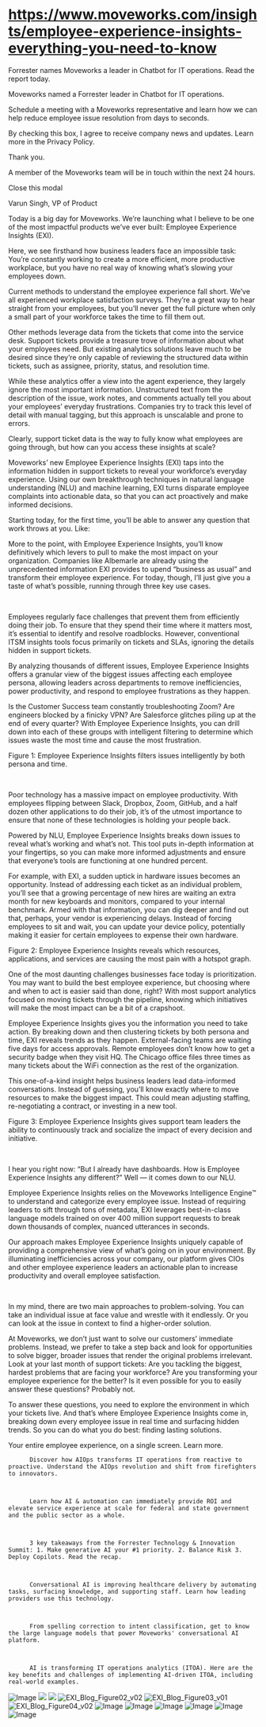 # https://www.moveworks.com/insights/employee-experience-insights-everything-you-need-to-know

Forrester names Moveworks a leader in Chatbot for IT operations. Read the report today.

Moveworks named a Forrester leader in Chatbot for IT operations. 

Schedule a meeting with a Moveworks representative and learn how we can help reduce employee issue resolution from days to seconds.

By checking this box, I agree to receive company news and updates. Learn more in the Privacy Policy.

Thank you.

A member of the Moveworks team will be in touch within the next 24 hours.



  Close this modal
  



Varun Singh, VP of Product


Today is a big day for Moveworks. We’re launching what I believe to be one of the most impactful products we’ve ever built: Employee Experience Insights (EXI).

Here, we see firsthand how business leaders face an impossible task: You’re constantly working to create a more efficient, more productive workplace, but you have no real way of knowing what’s slowing your employees down.

Current methods to understand the employee experience fall short. We’ve all experienced workplace satisfaction surveys. They’re a great way to hear straight from your employees, but you’ll never get the full picture when only a small part of your workforce takes the time to fill them out.

Other methods leverage data from the tickets that come into the service desk. Support tickets provide a treasure trove of information about what your employees need. But existing analytics solutions leave much to be desired since they’re only capable of reviewing the structured data within tickets, such as assignee, priority, status, and resolution time. 

While these analytics offer a view into the agent experience, they largely ignore the most important information. Unstructured text from the description of the issue, work notes, and comments actually tell you about your employees’ everyday frustrations. Companies try to track this level of detail with manual tagging, but this approach is unscalable and prone to errors.

Clearly, support ticket data is the way to fully know what employees are going through, but how can you access these insights at scale? 

Moveworks’ new Employee Experience Insights (EXI) taps into the information hidden in support tickets to reveal your workforce’s everyday experience. Using our own breakthrough techniques in natural language understanding (NLU) and machine learning, EXI turns disparate employee complaints into actionable data, so that you can act proactively and make informed decisions.

Starting today, for the first time, you’ll be able to answer any question that work throws at you. Like: 

More to the point, with Employee Experience Insights, you’ll know definitively which levers to pull to make the most impact on your organization. Companies like Albemarle are already using the unprecedented information EXI provides to upend “business as usual” and transform their employee experience. For today, though, I’ll just give you a taste of what’s possible, running through three key use cases.

 

Employees regularly face challenges that prevent them from efficiently doing their job. To ensure that they spend their time where it matters most, it’s essential to identify and resolve roadblocks. However, conventional ITSM insights tools focus primarily on tickets and SLAs, ignoring the details hidden in support tickets.

By analyzing thousands of different issues, Employee Experience Insights offers a granular view of the biggest issues affecting each employee persona, allowing leaders across departments to remove inefficiencies, power productivity, and respond to employee frustrations as they happen. 

Is the Customer Success team constantly troubleshooting Zoom? Are engineers blocked by a finicky VPN? Are Salesforce glitches piling up at the end of every quarter? With Employee Experience Insights, you can drill down into each of these groups with intelligent filtering to determine which issues waste the most time and cause the most frustration.

Figure 1: Employee Experience Insights filters issues intelligently by both persona and time. 

 

Poor technology has a massive impact on employee productivity. With employees flipping between Slack, Dropbox, Zoom, GitHub, and a half dozen other applications to do their job, it’s of the utmost importance to ensure that none of these technologies is holding your people back. 

Powered by NLU, Employee Experience Insights breaks down issues to reveal what’s working and what’s not. This tool puts in-depth information at your fingertips, so you can make more informed adjustments and ensure that everyone’s tools are functioning at one hundred percent.

For example, with EXI, a sudden uptick in hardware issues becomes an opportunity. Instead of addressing each ticket as an individual problem, you’ll see that a growing percentage of new hires are waiting an extra month for new keyboards and monitors, compared to your internal benchmark. Armed with that information, you can dig deeper and find out that, perhaps, your vendor is experiencing delays. Instead of forcing employees to sit and wait, you can update your device policy, potentially making it easier for certain employees to expense their own hardware.

Figure 2: Employee Experience Insights reveals which resources, applications, and services are causing the most pain with a hotspot graph.

One of the most daunting challenges businesses face today is prioritization. You may want to build the best employee experience, but choosing where and when to act is easier said than done, right? With most support analytics focused on moving tickets through the pipeline, knowing which initiatives will make the most impact can be a bit of a crapshoot. 

Employee Experience Insights gives you the information you need to take action. By breaking down and then clustering tickets by both persona and time, EXI reveals trends as they happen. External-facing teams are waiting five days for access approvals. Remote employees don’t know how to get a security badge when they visit HQ. The Chicago office files three times as many tickets about the WiFi connection as the rest of the organization. 

This one-of-a-kind insight helps business leaders lead data-informed conversations. Instead of guessing, you’ll know exactly where to move resources to make the biggest impact. This could mean adjusting staffing, re-negotiating a contract, or investing in a new tool.

Figure 3: Employee Experience Insights gives support team leaders the ability to continuously track and socialize the impact of every decision and initiative.

 

I hear you right now: “But I already have dashboards. How is Employee Experience Insights any different?” Well — it comes down to our NLU. 

Employee Experience Insights relies on the Moveworks Intelligence Engine™ to understand and categorize every employee issue. Instead of requiring leaders to sift through tons of metadata, EXI leverages best-in-class language models trained on over 400 million support requests to break down thousands of complex, nuanced utterances in seconds. 

Our approach makes Employee Experience Insights uniquely capable of providing a comprehensive view of what’s going on in your environment. By illuminating inefficiencies across your company, our platform gives CIOs and other employee experience leaders an actionable plan to increase productivity and overall employee satisfaction.

 

In my mind, there are two main approaches to problem-solving. You can take an individual issue at face value and wrestle with it endlessly. Or you can look at the issue in context to find a higher-order solution.

At Moveworks, we don’t just want to solve our customers’ immediate problems. Instead, we prefer to take a step back and look for opportunities to solve bigger, broader issues that render the original problems irrelevant. Look at your last month of support tickets: Are you tackling the biggest, hardest problems that are facing your workforce? Are you transforming your employee experience for the better? Is it even possible for you to easily answer these questions? Probably not. 

To answer these questions, you need to explore the environment in which your tickets live. And that’s where Employee Experience Insights come in, breaking down every employee issue in real time and surfacing hidden trends. So you can do what you do best: finding lasting solutions.

Your entire employee experience, on a single screen. Learn more. 


          Discover how AIOps transforms IT operations from reactive to proactive. Understand the AIOps revolution and shift from firefighters to innovators.
        


          Learn how AI & automation can immediately provide ROI and elevate service experience at scale for federal and state government and the public sector as a whole.
        


          3 key takeaways from the Forrester Technology & Innovation Summit: 1. Make generative AI your #1 priority. 2. Balance Risk 3. Deploy Copilots. Read the recap.
        


          Conversational AI is improving healthcare delivery by automating tasks, surfacing knowledge, and supporting staff. Learn how leading providers use this technology.
        


          From spelling correction to intent classification, get to know the large language models that power Moveworks' conversational AI platform.
        


          AI is transforming IT operations analytics (ITOA). Here are the key benefits and challenges of implementing AI-driven ITOA, including real-world examples.
        



![Image](https://www.moveworks.com/hubfs/img/site/qr-demo.png)
![](https://www.moveworks.com/hubfs/EXI_Blog_Figure03_v02%20%281%29.jpg)
![](https://www.moveworks.com/hubfs/EXI_Blog_Figure03_v02%20%281%29.jpg)
![EXI_Blog_Figure02_v02](https://www.moveworks.com/hs-fs/hubfs/EXI_Blog_Figure02_v02.jpeg?width=700&name=EXI_Blog_Figure02_v02.jpeg)
![EXI_Blog_Figure03_v01](https://www.moveworks.com/hs-fs/hubfs/EXI_Blog_Figure03_v01.jpeg?width=700&name=EXI_Blog_Figure03_v01.jpeg)
![EXI_Blog_Figure04_v02](https://www.moveworks.com/hs-fs/hubfs/EXI_Blog_Figure04_v02.jpeg?width=700&name=EXI_Blog_Figure04_v02.jpeg)
![Image](https://www.moveworks.com/hs-fs/hubfs/AIOps-featured-image.png?length=50&name=AIOps-featured-image.png)
![Image](https://www.moveworks.com/hs-fs/hubfs/Public-Sector-Convo-AI.png?length=50&name=Public-Sector-Convo-AI.png)
![Image](https://www.moveworks.com/hs-fs/hubfs/Forrester%20T%26I%20%281%29.png?length=50&name=Forrester%20T&I%20%281%29.png)
![Image](https://www.moveworks.com/hs-fs/hubfs/healthcare-test.png?length=50&name=healthcare-test.png)
![Image](https://www.moveworks.com/hs-fs/hubfs/Moveworks_LLM_Feature.png?length=50&name=Moveworks_LLM_Feature.png)
![Image](https://www.moveworks.com/hs-fs/hubfs/ITOA_feature.png?length=50&name=ITOA_feature.png)
